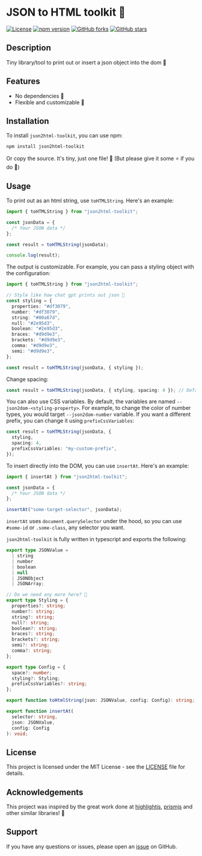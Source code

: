 # JSON to HTML toolkit 🥳

[![License](https://img.shields.io/badge/License-MIT-blue.svg)](LICENSE)
[![npm version](https://badge.fury.io/js/your-package-name.svg)](https://badge.fury.io/js/your-package-name)
[![GitHub forks](https://img.shields.io/github/forks/robinjac/JSONToDOM)](https://github.com/yourusername/yourrepository/network)
[![GitHub stars](https://img.shields.io/github/stars/robinjac/JSONToDOM)](https://github.com/yourusername/yourrepository/stargazers)

## Description

Tiny library/tool to print out or insert a json object into the dom 🤘

## Features

- No dependencies 🥹
- Flexible and customizable 💪

## Installation

To install `json2html-toolkit`, you can use npm:

```bash
npm install json2html-toolkit
```

Or copy the source. It's tiny, just one file! 🤫 (But please give it some ⭐️ if you do 🥹)

## Usage

To print out as an html string, use `toHTMLString`. Here's an example:

```ts
import { toHTMLString } from "json2html-toolkit";

const jsonData = {
  /* Your JSON data */
};

const result = toHTMLString(jsonData);

console.log(result);
```

The output is customizable. For example, you can pass a styling object with the configuration:

```ts
import { toHTMLString } from "json2html-toolkit";

// Style like how chat gpt prints out json 🤘
const styling = {
  properties: "#df3079",
  number: "#df3079",
  string: "#00a67d",
  null: "#2e95d3",
  boolean: "#2e95d3",
  braces: "#d9d9e3",
  brackets: "#d9d9e3",
  comma: "#d9d9e3",
  semi: "#d9d9e3",
};

const result = toHTMLString(jsonData, { styling });
```

Change spacing:

```ts
const result = toHTMLString(jsonData, { styling, spacing: 4 }); // Default is 2
```

You can also use CSS variables. By default, the variables are named `--json2dom-<styling-property>`. For example, to change the color of number types, you would target `--json2dom-number` variable. If you want a different prefix, you can change it using `prefixCssVariables`:

```ts
const result = toHTMLString(jsonData, {
  styling,
  spacing: 4,
  prefixCssVariables: "my-custom-prefix",
});
```

To insert directly into the DOM, you can use `insertAt`. Here's an example:

```ts
import { insertAt } from "json2html-toolkit";

const jsonData = {
  /* Your JSON data */
};

insertAt("some-target-selector", jsonData);
```

`insertAt` uses `document.querySelector` under the hood, so you can use `#some-id` or `.some-class`, any selector you want.

`json2html-toolkit` is fully written in typescript and exports the following:

```ts
export type JSONValue =
  | string
  | number
  | boolean
  | null
  | JSONObject
  | JSONArray;

// Do we need any more here? 🤔
export type Styling = {
  properties?: string;
  number?: string;
  string?: string;
  null?: string;
  boolean?: string;
  braces?: string;
  brackets?: string;
  semi?: string;
  comma?: string;
};

export type Config = {
  space?: number;
  styling?: Styling;
  prefixCssVariables?: string;
};

export function toHtmlString(json: JSONValue, config: Config): string;

export function insertAt(
  selector: string,
  json: JSONValue,
  config: Config
): void;
```

## License

This project is licensed under the MIT License - see the [LICENSE](LICENSE) file for details.

## Acknowledgements

This project was inspired by the great work done at [highlightjs](https://github.com/highlightjs/highlight.js), [prismjs](https://github.com/PrismJS/prism) and other similar libraries! 🍻

## Support

If you have any questions or issues, please open an [issue](https://github.com/robinjac/JSONToDOM/issues) on GitHub.
